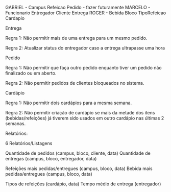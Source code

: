 GABRIEL -
    Campus
    Refeicao
    Pedido - fazer futuramente
MARCELO -
    Funcionario
    Entregador
    Cliente
    Entrega
ROGER - 
    Bebida
    Bloco
    TipoRefeicao
    Cardapio

Entrega

Regra 1: Não permitir mais de uma entrega para um mesmo pedido.

Regra 2: Atualizar status do entregador caso a entrega ultrapasse uma hora

Pedido

Regra 1: Não permitir que faça outro pedido enquanto tiver um pedido não finalizado ou em aberto.

Regra 2: Não permitir pedidos de clientes bloqueados no sistema. 

Cardápio

Regra 1: Não permitir dois cardápios para a mesma semana.

Regra 2: Não permitir criação de cardápio se mais da metade dos itens (bebidas/refeições) já tiverem sido usados em outro cardápio nas últimas 2 semanas.

Relatórios:

6 Relatórios/Listagens

Quantidade de pedidos (campus, bloco, cliente, data)
Quantidade de entregas (campus, bloco, entregador, data)

Refeições mais pedidas/entregues (campus, bloco, data)
Bebida mais pedidas/entregues (campus, bloco, data)

Tipos de refeições (cardápio, data)
Tempo médio de entrega (entregador)